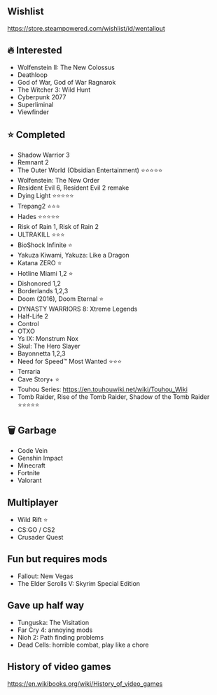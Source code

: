 ## Wishlist

https://store.steampowered.com/wishlist/id/wentallout

## 🔥 Interested

- Wolfenstein II: The New Colossus
- Deathloop
- God of War, God of War Ragnarok
- The Witcher 3: Wild Hunt
- Cyberpunk 2077
- Superliminal
- Viewfinder

## ⭐ Completed

- Shadow Warrior 3
- Remnant 2
- The Outer World (Obsidian Entertainment) ⭐⭐⭐⭐⭐
- Wolfenstein: The New Order
- Resident Evil 6, Resident Evil 2 remake
- Dying Light ⭐⭐⭐⭐⭐
- Trepang2 ⭐⭐⭐
- Hades ⭐⭐⭐⭐⭐
- Risk of Rain 1, Risk of Rain 2
- ULTRAKILL ⭐⭐⭐
- BioShock Infinite ⭐
- Yakuza Kiwami, Yakuza: Like a Dragon
- Katana ZERO ⭐
- Hotline Miami 1,2 ⭐
- Dishonored 1,2
- Borderlands 1,2,3
- Doom (2016), Doom Eternal ⭐
- DYNASTY WARRIORS 8: Xtreme Legends
- Half-Life 2
- Control
- OTXO
- Ys IX: Monstrum Nox
- Skul: The Hero Slayer
- Bayonnetta 1,2,3
- Need for Speed™ Most Wanted ⭐⭐⭐
- Terraria
- Cave Story+ ⭐
- Touhou Series: https://en.touhouwiki.net/wiki/Touhou_Wiki
- Tomb Raider, Rise of the Tomb Raider, Shadow of the Tomb Raider ⭐⭐⭐⭐⭐

## 🗑️ Garbage

- Code Vein
- Genshin Impact 
- Minecraft 
- Fortnite
- Valorant

## Multiplayer

- Wild Rift ⭐
- CS:GO / CS2
- Crusader Quest

## Fun but requires mods

- Fallout: New Vegas
- The Elder Scrolls V: Skyrim Special Edition

## Gave up half way

- Tunguska: The Visitation
- Far Cry 4: annoying mods
- Nioh 2: Path finding problems
- Dead Cells: horrible combat, play like a chore

## History of video games

https://en.wikibooks.org/wiki/History_of_video_games

